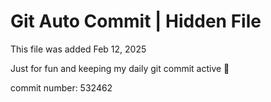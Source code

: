 # Git Auto Commit | Hidden File

This file was added Feb 12, 2025

Just for fun and keeping my daily git commit active 🤪

commit number: 532462
